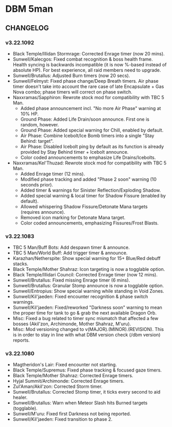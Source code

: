 # DBM 5man

## CHANGELOG

### v3.22.1092

- Black Temple/Illidan Stormrage: Corrected Enrage timer (now 20 mins).
- Sunwell/Kalecgos: Fixed combat recognition & boss health frame. Health syncing
  is backwards incompatible (it is now %-based instead of absolute HP).
  For best experience, all raid members need to upgrade.
- Sunwell/Brutallus: Adjusted Burn timers (now 20 secs).
- Sunwell/Felmyst: Fixed phase change/Deep Breath timers. Air phase timer
  doesn't take into account the rare case of late Encapsulate + Gas Nova combo;
  phase timers will correct on phase switch.
- Naxxramas/Sapphiron: Rewrote stock mod for compatibility with TBC 5 Man.
  - Added phase announcement incl. "No more Air Phase" warning at 10% HP.
  - Ground Phase: Added Life Drain/soon announce. First one is random, however.
  - Ground Phase: Added special warning for Chill, enabled by default.
  - Air Phase: Combine Icebolt/Ice Bomb timers into a single "Stay Behind: target".
  - Air Phase: Disabled Icebolt ping by default as its function is already
    provided by Stay Behind timer + Icebolt announce.
  - Color coded announcements to emphasize Life Drains/Icebolts.
- Naxxramas/Kel'Thuzad: Rewrote stock mod for compatibility with TBC 5 Man.
  - Added Enrage timer (12 mins).
  - Modified phase tracking and added "Phase 2 soon" warning (10 seconds prior).
  - Added timer & warnings for Sinister Reflection/Exploding Shadow.
  - Added special warning & local timer for Shadow Fissure (enabled by default).
  - Allowed whispering Shadow Fissure/Detonate Mana targets (requires announce).
  - Removed icon marking for Detonate Mana target.
  - Color coded announcements, emphasizing Fissures/Frost Blasts.

### v3.22.1083

- TBC 5 Man/Buff Bots: Add despawn timer & announce.
- TBC 5 Man/World Buff: Add trigger timer & announce.
- Karazhan/Netherspite: Show special warning for 15+ Blue/Red debuff stacks.
- Black Temple/Mother Shahraz: Icon targeting is now a togglable option.
- Black Temple/Illidari Council: Corrected Enrage timer (now 12 mins).
- Sunwell/Brutallus: Fixed missing Enrage timer (6 mins).
- Sunwell/Brutallus: Granular Stomp announce is now a togglable option.
- Sunwell/Entropius: Show special warning while standing in Void Zones.
- Sunwell/Kil'jaeden: Fixed encounter recognition & phase switch warnings.
- Sunwell/Kil'jaeden: Fixed/reworked "Darkness soon" warning to mean
  the proper time for tank to go & grab the next available Dragon Orb.
- Misc: Fixed a bug related to timer sync mismatch that affected a few bosses
  (Akil'zon, Archimonde, Mother Shahraz, M'uru).
- Misc: Mod versioning changed to v(MAJOR).(MINOR).(REVISION). This is in
  order to stay in line with what DBM version check (/dbm version) reports.

### v3.22.1080

- Magtheridon's Lair: Fixed encounter not starting.
- Black Temple/Supremus: Fixed phase tracking & focused gaze timers.
- Black Temple/Mother Shahraz: Corrected Enrage timers.
- Hyjal Summit/Archimonde: Corrected Enrage timers.
- Zul'Aman/Akil'zon: Corrected Storm timer.
- Sunwell/Brutallus: Corrected Stomp timer, it ticks every second to aid healer.
- Sunwell/Brutallus: Warn when Meteor Slash hits Burned targets (togglable).
- Sunwell/M'uru: Fixed first Darkness not being reported.
- Sunwell/Kil'jaeden: Fixed transition to phase 2.
